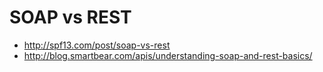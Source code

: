 # SOAP vs REST
- http://spf13.com/post/soap-vs-rest
- http://blog.smartbear.com/apis/understanding-soap-and-rest-basics/

